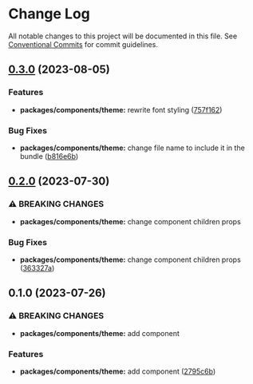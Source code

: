 # Change Log

All notable changes to this project will be documented in this file.
See [Conventional Commits](https://conventionalcommits.org) for commit guidelines.

## [0.3.0](https://github.com/finando/foundation/compare/@finando/theme@0.2.0...@finando/theme@0.3.0) (2023-08-05)


### Features

* **packages/components/theme:** rewrite font styling ([757f162](https://github.com/finando/foundation/commit/757f16299e2c658ac2819c63d93fba4a732429da))


### Bug Fixes

* **packages/components/theme:** change file name to include it in the bundle ([b816e6b](https://github.com/finando/foundation/commit/b816e6bc684c320850b7d1805710c9cdcdb18d86))



## [0.2.0](https://github.com/finando/foundation/compare/@finando/theme@0.1.0...@finando/theme@0.2.0) (2023-07-30)


### ⚠ BREAKING CHANGES

* **packages/components/theme:** change component children props

### Bug Fixes

* **packages/components/theme:** change component children props ([363327a](https://github.com/finando/foundation/commit/363327a9a3d438f04522095d3a3059765d48c6d3))



## 0.1.0 (2023-07-26)


### ⚠ BREAKING CHANGES

* **packages/components/theme:** add component

### Features

* **packages/components/theme:** add component ([2795c6b](https://github.com/finando/foundation/commit/2795c6b3e6685e11b18f10e1867ca52fda75d236))
